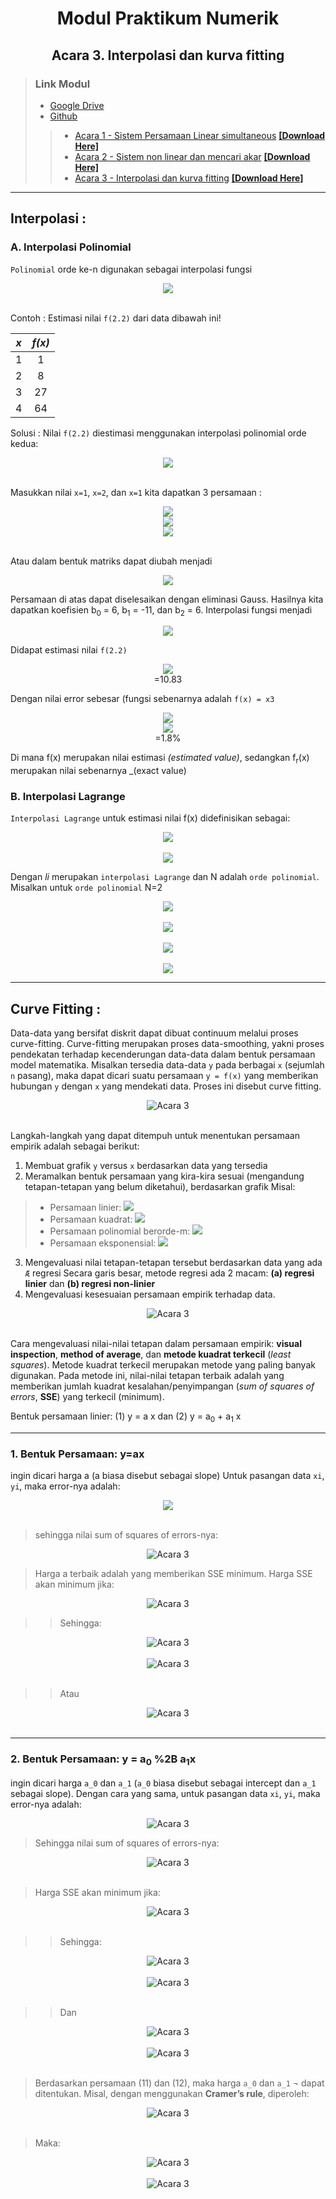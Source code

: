 <center> 

# Modul Praktikum Numerik
## Acara 3. Interpolasi dan kurva fitting 
</center>

> ### Link Modul
> * [Google Drive](https://drive.google.com/drive/folders/1uMaBNZ2VWBWpx080plEPaRVnLfh66UfH?usp=sharing)
> * [Github](https://github.com/FajrulHQ/Prakt-Numerik)
>>  * [Acara 1 - Sistem Persamaan Linear simultaneous](https://github.com/FajrulHQ/Prakt-Numerik/blob/main/Acara%201/Acara%201.md) [__[Download Here]__](https://drive.google.com/drive/u/0/folders/1183IOE2AyPF-gyQVuzTEYEBTQUtLgtzp)
>>  * [Acara 2 - Sistem non linear dan mencari akar](https://github.com/FajrulHQ/Prakt-Numerik/blob/main/Acara%202/Acara%202.md) [__[Download Here]__](https://drive.google.com/drive/folders/17aN5QrDvoH_QwJPU4YP9N5pLOv6nVo0q?usp=sharing)
>>  * [Acara 3 - Interpolasi dan kurva fitting](https://github.com/FajrulHQ/Prakt-Numerik/blob/main/Acara%203/Acara%203.md) [__[Download Here]__](https://drive.google.com/drive/folders/1rDq2SUB0OCT58TML7OEPjWiuK4gC_GxT?usp=sharing)

---

 ## Interpolasi :
 ### A. Interpolasi Polinomial
 `Polinomial` orde ke-n digunakan sebagai interpolasi fungsi
<center>
<img src="https://render.githubusercontent.com/render/math?math=f(x)=b_0 %2Bb_1x %2Bb_2x^2 %2Bb_3x^3%2B\cdots%2Bb_nx^n ">
</center><br>

 Contoh :
Estimasi nilai `f(2.2)` dari data dibawah ini!
<center>

| _x_ | _f(x)_ |
|:----:|:----:|
| 1 | 1 |
| 2 | 8 |
| 3 | 27 |
| 4 | 64 |
</center>

Solusi :
Nilai `f(2.2)` diestimasi menggunakan interpolasi polinomial orde kedua:
<center>
<img src="https://render.githubusercontent.com/render/math?math=f(x)=b_0%2Bb_1x%2Bb_2x^2 ">
</center><br>

 Masukkan nilai `x=1`, `x=2`, dan `x=1` kita dapatkan 3 persamaan :

<center>
<img src="https://render.githubusercontent.com/render/math?math=b_0%2Bb_1%2Bb_2=1 "><br>
<img src="https://render.githubusercontent.com/render/math?math=b_0%2B2b_1%2B4b_2=8 "><br>
<img src="https://render.githubusercontent.com/render/math?math=b_0%2B3b_1%2B9b_2=27 ">
</center><br>

 Atau dalam bentuk matriks dapat diubah menjadi
<center>
<img src="https://github.com/FajrulHQ/pict/blob/main/Acara%203/Picture18.png?raw=True">
</center>

 Persamaan di atas dapat diselesaikan dengan eliminasi Gauss. Hasilnya kita dapatkan koefisien b<sub>0</sub> = 6, b<sub>1</sub> = -11, dan b<sub>2</sub> = 6. Interpolasi fungsi menjadi
<center>
<img src="https://render.githubusercontent.com/render/math?math=f(x)=6-11x%2B6x^2 ">
</center>

 Didapat estimasi nilai `f(2.2)`
<center>
<img src="https://render.githubusercontent.com/render/math?math=f(2.2)=6-11(2.2)%2B6(2.2)^2 "><br>
=10.83
</center>

 Dengan nilai error sebesar (fungsi sebenarnya adalah `f(x) = x3`
<center>
<img src="https://render.githubusercontent.com/render/math?math=err =\left\lvert{\frac{f(x)-f_r(x)}{f_r(x)}}\right\rvert"><br>
<img src="https://render.githubusercontent.com/render/math?math==\left\lvert{\frac{10.84-2.2^3}{2.2^3}}\right\rvert "><br>
=1.8%
</center>

 Di mana f(x) merupakan nilai estimasi _(estimated value)_, sedangkan f<sub>r</sub>(x) merupakan nilai sebenarnya _(exact value)

 ### B. Interpolasi Lagrange
 `Interpolasi Lagrange` untuk estimasi nilai f(x) didefinisikan sebagai:
<center>
<img src="https://render.githubusercontent.com/render/math?math=f(x)=\sum_{i=1}^{N%2B1}li(x)f(x_i) "><br><br>
<img src="https://render.githubusercontent.com/render/math?math=l_i(x)=\prod_{j=1,j\ne i}^{N%2B1}\frac{x-x_j}{x_i-x_j} ">
</center>

 Dengan _li_ merupakan `interpolasi Lagrange` dan N adalah `orde polinomial`.
Misalkan untuk `orde polinomial` N=2
<center>
<img src="https://render.githubusercontent.com/render/math?math=f(x)=l_1(x)f(x_1)%2Bl_2(x)f(x_2)%2Bl_3(x)f(x_3) "><br><br>
<img src="https://render.githubusercontent.com/render/math?math=l_1(x)=\frac{(x-x_2)(x-x_3)}{(x_1-x_2)(x_2-x_3)} "><br><br>
<img src="https://render.githubusercontent.com/render/math?math=l_2(x)=\frac{(x-x_1)(x-x_3)}{(x_2-x_1)(x_2-x_3)} "><br><br>
<img src="https://render.githubusercontent.com/render/math?math=l_3(x)=\frac{(x-x_1)(x-x_2)}{(x_3-x_1)(x_3-x_2)} ">
</center>

---

 ## Curve Fitting :
 Data-data yang bersifat diskrit dapat dibuat continuum melalui proses curve-fitting. Curve-fitting merupakan proses data-smoothing, yakni proses pendekatan terhadap kecenderungan data-data dalam bentuk persamaan model matematika.
Misalkan tersedia data-data `y` pada berbagai `x` (sejumlah `n` pasang), maka dapat dicari suatu persamaan `y = f(x)` yang memberikan hubungan `y` dengan `x` yang mendekati data. Proses ini disebut curve fitting.

<center>
<img alt="Acara 3" src = "https://github.com/FajrulHQ/pict/blob/main/Acara%203/Picture1.png?raw=true">
</center><br>

 Langkah-langkah yang dapat ditempuh untuk menentukan persamaan empirik adalah sebagai berikut: 
1.	Membuat grafik `y` versus `x` berdasarkan data yang tersedia
1.	Meramalkan bentuk persamaan yang kira-kira sesuai (mengandung tetapan-tetapan yang belum diketahui), berdasarkan grafik Misal: 
>  *  Persamaan linier: <img src="https://render.githubusercontent.com/render/math?math=y=ax%20,%20y = a_0 %2B a_1x">
>  *  Persamaan kuadrat: <img src="https://render.githubusercontent.com/render/math?math=y = a_0%2Ba_1x%2Ba_2x^2"> 
>  *   Persamaan polinomial berorde-m: <img src="https://render.githubusercontent.com/render/math?math=y = a_0%2Ba_1 x%2Ba_2 x^2%2B... %2B a_{m-1} x^{m-1}%2Ba_m x^m">
>  *   Persamaan eksponensial: <img src="https://render.githubusercontent.com/render/math?math=y = a e^{bx}"> 
3.	Mengevaluasi nilai tetapan-tetapan tersebut berdasarkan data yang ada `Æ` regresi Secara garis besar, metode regresi ada 2 macam: __(a) regresi linier__ dan __(b) regresi non-linier__ 
4.	Mengevaluasi kesesuaian persamaan empirik terhadap data. 

<center>
<img alt="Acara 3" src = "https://github.com/FajrulHQ/pict/blob/main/Acara%203/Picture2.png?raw=true">
</center><br>

 Cara mengevaluasi nilai-nilai tetapan dalam persamaan empirik: __visual inspection__, __method of average__, dan __metode kuadrat terkecil__ (_least squares_). Metode kuadrat terkecil merupakan metode yang paling banyak digunakan. Pada metode ini, nilai-nilai tetapan terbaik adalah yang memberikan jumlah kuadrat kesalahan/penyimpangan (_sum of squares of errors_, __SSE__) yang terkecil (minimum).

Bentuk persamaan linier: (1) y = a x dan (2) y = a<sub>0</sub> + a<sub>1</sub> x

---

 ### 1. Bentuk Persamaan: y=ax
 ingin dicari harga a (a biasa disebut sebagai slope)
Untuk pasangan data `xi`, `yi`, maka error-nya adalah:
<center><img src="https://render.githubusercontent.com/render/math?math=R_i=a x_i- y_i	=y_{terhitung }- y_{data}"></center><br>

> sehingga nilai sum of squares of errors-nya: 
<center>
<img alt="Acara 3" src = "https://github.com/FajrulHQ/pict/blob/main/Acara%203/Picture3.png?raw=true"><br>
</center>

> Harga a terbaik adalah yang memberikan SSE minimum. Harga SSE akan minimum jika:
<center>
<img alt="Acara 3" src = "https://github.com/FajrulHQ/pict/blob/main/Acara%203/Picture4.png?raw=true" >
</center>

>> Sehingga: 
<center>
<img alt="Acara 3" src = "https://github.com/FajrulHQ/pict/blob/main/Acara%203/Picture5.png?raw=true" >
</center><br> 
<center>
<img alt="Acara 3" src = "https://github.com/FajrulHQ/pict/blob/main/Acara%203/Picture6.png?raw=true" >
</center><br>

>> Atau 
<center>
<img alt="Acara 3" src = "https://github.com/FajrulHQ/pict/blob/main/Acara%203/Picture7.png?raw=true" >
</center><br>

---

 ### 2.  Bentuk Persamaan: y = a<sub>0</sub> %2B a<sub>1</sub>x
 ingin dicari harga `a_0` dan `a_1` (`a_0` biasa disebut sebagai intercept dan `a_1` sebagai slope). Dengan cara yang sama, untuk pasangan data `xi`, `yi`, maka error-nya adalah:
<center>
<img alt="Acara 3" src = "https://github.com/FajrulHQ/pict/blob/main/Acara%203/Picture8.png?raw=true" >
</center>

> Sehingga nilai sum of squares of errors-nya:
<center>
<img alt="Acara 3" src = "https://github.com/FajrulHQ/pict/blob/main/Acara%203/Picture9.png?raw=true" >
</center><br>

> Harga SSE akan minimum jika: 

<center>
<img alt="Acara 3" src = "https://github.com/FajrulHQ/pict/blob/main/Acara%203/Picture10.png?raw=true" >
</center><br>

>> Sehingga:

<center>
<img alt="Acara 3" src = "https://github.com/FajrulHQ/pict/blob/main/Acara%203/Picture11.png?raw=true" >
</center><br>

<center>
<img alt="Acara 3" src = "https://github.com/FajrulHQ/pict/blob/main/Acara%203/Picture12.png?raw=true" >
</center><br>

>> Dan 

<center>
<img alt="Acara 3" src = "https://github.com/FajrulHQ/pict/blob/main/Acara%203/Picture13.png?raw=true" >
</center><br>

<center>
<img alt="Acara 3" src = "https://github.com/FajrulHQ/pict/blob/main/Acara%203/Picture14.png?raw=true" >
</center><br>

> Berdasarkan persamaan (11) dan (12), maka harga `a_0` dan `a_1` ¬ dapat ditentukan. Misal, dengan menggunakan __Cramer’s rule__, diperoleh:

<center>
<img alt="Acara 3" src = "https://github.com/FajrulHQ/pict/blob/main/Acara%203/Picture15.png?raw=true" >
</center><br>

> Maka:

<center>
<img alt="Acara 3" src = "https://github.com/FajrulHQ/pict/blob/main/Acara%203/Picture16.png?raw=true" >
</center><br>

<center>
<img alt="Acara 3" src = "https://github.com/FajrulHQ/pict/blob/main/Acara%203/Picture17.png?raw=true" >
</center>